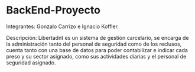 # BackEnd-Proyecto
Integrantes: Gonzalo Carrizo e Ignacio Koffler.

Descripción:
Libertadnt es un sistema de gestión carcelario, se encarga de la administración tanto del personal de seguridad como de los reclusos, cuenta tanto con una base de datos para poder contabilizar e indicar cada preso y su sector asignado, como sus actividades diarias y el personal de seguridad asignado.
